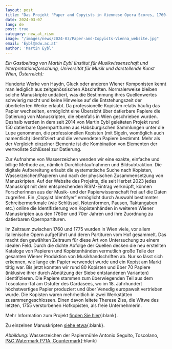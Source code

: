 ```yaml
---
layout: post
title: "Das Projekt 'Paper and Copyists in Viennese Opera Scores, 1760–1775'"
date: 2024-03-07
lang: de
post: true
category: new_at_rism
image: "/images/news/2024-03/Paper-and-Copyists-Vienna_website.jpg"
email: 'Eybl@mdw.ac.at'
author: 'Martin Eybl'
---
```


_Ein Gastbeitrag von Martin Eybl (Institut für Musikwissenschaft und Interpretationsforschung, Universität für Musik und darstellende Kunst Wien, Österreich):_  

Hunderte Werke von Haydn, Gluck oder anderen Wiener Komponisten kennt man lediglich aus zeitgenössischen Abschriften. Normalerweise bleiben solche Manuskripte undatiert, was die Bestimmung ihres Quellenwertes schwierig macht und keine Hinweise auf die Entstehungszeit der überlieferten Werke erlaubt. Da professionelle Kopisten relativ häufig das Papier wechselten, ermöglicht eine Übersicht über datierbare Papiere die Datierung von Manuskripten, die ebenfalls in Wien geschrieben wurden. Deshalb werden in dem seit 2014 von Martin Eybl geleiteten Projekt rund 150 datierbare Opernpartituren aus Habsburgischen Sammlungen unter die Lupe genommen, die professionellen Kopisten (mit Sigeln, womöglich auch namentlich) identifiziert und die verwendeten Papiere bestimmt. Mehr als der Vergleich einzelner Elemente ist die Kombination von Elementen der wertvollste Schlüssel zur Datierung.

Zur Aufnahme von Wasserzeichen wenden wir eine exakte, einfache und billige Methode an, nämlich Durchlichtaufnahmen und Bildsubtraktion. Die digitale Aufbereitung erlaubt die systematische Suche nach Kopisten, Wasserzeichen/Papieren und nach der physischen Zusammensetzung von Manuskripten. Auf der Website des Projekts, die seit Herbst 2023 jedes Manuskript mit dem entsprechenden RISM-Eintrag verknüpft, können ForscherInnen aus der Musik- und der Papierwissenschaft frei auf die Daten zugreifen. Ein „Copyist Identifyer“ ermöglicht durch Auswahl bestimmter Schreibermerkmale (wie Schlüssel, Notenformen, Pausen, Taktangaben etc.) online die Identifizierung von Kopistenhänden in weiteren Wiener Manuskripten aus den 1760er und 70er Jahren und ihre Zuordnung zu datierbaren Opernpartituren.

Im Zeitraum zwischen 1760 und 1775 wurden in Wien viele, vor allem italienische Opern aufgeführt und deren Partituren vom Hof gesammelt. Das macht den gewählten Zeitraum für diese Art von Untersuchung zu einem idealen Feld. Durch die dichte Abfolge der Quellen decken die neu erstellten Kataloge von Papieren und Kopistenhänden vermutlich große Teile der gesamten Wiener Produktion von Musikhandschriften ab. Nur so lässt sich erkennen, wie lange ein Papier verwendet wurde und ein Kopist am Markt tätig war. Bis jetzt konnten wir rund 80 Kopisten und über 70 Papiere (inklusive ihrer durch Abnützung der Siebe entstandenen Varianten) identifizieren. Die Papiere stammen zum überwiegenden Teil aus dem Toscolano-Tal am Ostufer des Gardasees, wo im 18. Jahrhundert höchstwertiges Papier produziert und über Venedig europaweit vertrieben wurde. Die Kopisten waren mehrheitlich in zwei Werkstätten zusammengeschlossen. Einen davon leitete Therese Ziss, die Witwe des letzten, 1755 verstorbenen Hofkopisten, als freie Unternehmerin.

Mehr Information zum Projekt [finden Sie hier](https://www.mdw.ac.at/imi/ctmv/p_und_c/index.html){:blank}.

Zu einzelnen Manuskripten [siehe etwa](https://www.mdw.ac.at/imi/ctmv/p_und_c/scores_detail.php?score=Anfossi_18046){:blank}.

_Abbildung_: Wasserzeichen der Papiermühle Antonio Seguito, Toscolano, [P&C Watermark P71A, Countermark](https://www.mdw.ac.at/imi/ctmv/ctmv.php?wz=P71A){:blank}

